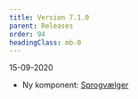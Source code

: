 ```yaml
---
title: Version 7.1.0
parent: Releases
order: 94
headingClass: mb-0
---
```


<p class="small-text mt-0">15-09-2020</p>

- Ny komponent: <a href="/komponenter/sprogvaegler/">Sprogvælger</a>
